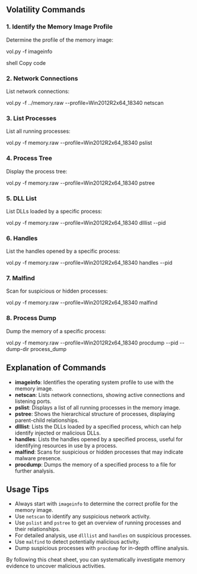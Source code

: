 ## Volatility Commands

### 1. Identify the Memory Image Profile

Determine the profile of the memory image:

vol.py -f <Memory Image File> imageinfo

shell
Copy code

### 2. Network Connections

List network connections:

vol.py -f ../memory.raw --profile=Win2012R2x64_18340 netscan



### 3. List Processes

List all running processes:

vol.py -f memory.raw --profile=Win2012R2x64_18340 pslist



### 4. Process Tree

Display the process tree:

vol.py -f memory.raw --profile=Win2012R2x64_18340 pstree



### 5. DLL List

List DLLs loaded by a specific process:

vol.py -f memory.raw --profile=Win2012R2x64_18340 dlllist --pid <process id>



### 6. Handles

List the handles opened by a specific process:

vol.py -f memory.raw --profile=Win2012R2x64_18340 handles --pid <process id>



### 7. Malfind

Scan for suspicious or hidden processes:

vol.py -f memory.raw --profile=Win2012R2x64_18340 malfind



### 8. Process Dump

Dump the memory of a specific process:

vol.py -f memory.raw --profile=Win2012R2x64_18340 procdump --pid <process id> --dump-dir process_dump



## Explanation of Commands

- **imageinfo**: Identifies the operating system profile to use with the memory image.
- **netscan**: Lists network connections, showing active connections and listening ports.
- **pslist**: Displays a list of all running processes in the memory image.
- **pstree**: Shows the hierarchical structure of processes, displaying parent-child relationships.
- **dlllist**: Lists the DLLs loaded by a specified process, which can help identify injected or malicious DLLs.
- **handles**: Lists the handles opened by a specified process, useful for identifying resources in use by a process.
- **malfind**: Scans for suspicious or hidden processes that may indicate malware presence.
- **procdump**: Dumps the memory of a specified process to a file for further analysis.

## Usage Tips

- Always start with `imageinfo` to determine the correct profile for the memory image.
- Use `netscan` to identify any suspicious network activity.
- Use `pslist` and `pstree` to get an overview of running processes and their relationships.
- For detailed analysis, use `dlllist` and `handles` on suspicious processes.
- Use `malfind` to detect potentially malicious activity.
- Dump suspicious processes with `procdump` for in-depth offline analysis.

By following this cheat sheet, you can systematically investigate memory evidence to uncover malicious activities.
